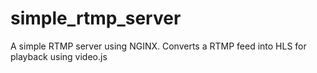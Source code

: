 # simple_rtmp_server
A simple RTMP server using NGINX. Converts a RTMP feed into HLS for playback using video.js
